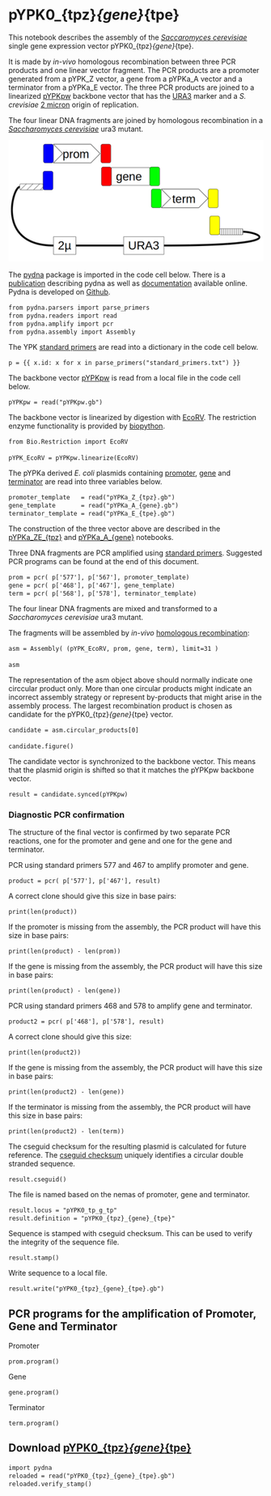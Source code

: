 # pYPK0_{tpz}_{gene}_{tpe}

This notebook describes the assembly of the [_Saccaromyces cerevisiae_](www.yeastgenome.org)
single gene expression vector pYPK0_{tpz}_{gene}_{tpe}.

It is made by _in-vivo_ homologous recombination between three PCR products and one linear vector fragment.
The PCR products are a promoter generated from a pYPK_Z vector, a gene from a pYPKa_A vector and 
a terminator from a pYPKa_E vector. The three PCR products are joined to
a linearized [pYPKpw](https://github.com/BjornFJohansson/ypk-xylose-pathways/blob/master/pYPKpw.gb) 
backbone vector that has the [URA3](http://www.yeastgenome.org/locus/S000000747/overview) 
marker and a _S. crevisiae_ [2 micron](http://blog.addgene.org/plasmids-101-yeast-vectors) origin of replication. 

The four linear DNA fragments are joined by homologous recombination in a 
[_Saccharomyces cerevisiae_](http://wiki.yeastgenome.org/index.php/Commonly_used_strains) ura3 mutant.

![pYPK0_promoter_gene_terminator](tp_g_tp.png "pYPK0_promoter_gene_terminator")

The [pydna](https://pypi.python.org/pypi/pydna/) package is imported in the code cell below. 
There is a [publication](http://www.biomedcentral.com/1471-2105/16/142) describing pydna as well as
[documentation](http://pydna.readthedocs.org/en/latest/) available online. 
Pydna is developed on [Github](https://github.com/BjornFJohansson/pydna). 

    from pydna.parsers import parse_primers
    from pydna.readers import read
    from pydna.amplify import pcr
    from pydna.assembly import Assembly

The YPK [standard primers](standard_primers.txt) are read into a dictionary in the code cell below.

	p = {{ x.id: x for x in parse_primers("standard_primers.txt") }}

The backbone vector [pYPKpw](pYPKpw.gb) is read from a local file in the code cell below.

	pYPKpw = read("pYPKpw.gb")

The backbone vector is linearized by digestion with [EcoRV](http://rebase.neb.com/rebase/enz/EcoRV.html).
The restriction enzyme functionality is provided by [biopython](http://biopython.org).

	from Bio.Restriction import EcoRV

	pYPK_EcoRV = pYPKpw.linearize(EcoRV)

The pYPKa derived _E. coli_ plasmids containing [promoter](pYPKa_Z_{tpz}.gb), [gene](pYPKa_A_{gene}.gb) and [terminator](pYPKa_E_{tpe}.gb)
are read into three variables below.

	promoter_template   = read("pYPKa_Z_{tpz}.gb")
	gene_template       = read("pYPKa_A_{gene}.gb")
	terminator_template = read("pYPKa_E_{tpe}.gb")

The construction of the three vector above are described in the [pYPKa_ZE_{tpz}](pYPKa_ZE_{tpz}.ipynb) and [pYPKa_A_{gene}](pYPKa_A_{gene}.ipynb) notebooks.

Three DNA fragments are PCR amplified using [standard primers](standard_primers.txt). Suggested PCR programs can be found at the end of this document.

	prom = pcr( p['577'], p['567'], promoter_template)
	gene = pcr( p['468'], p['467'], gene_template)
	term = pcr( p['568'], p['578'], terminator_template)

The four linear DNA fragments are mixed and transformed
to a _Saccharomyces cerevisiae_ ura3 mutant.

The fragments will be assembled by _in-vivo_ [homologous recombination](http://www.ncbi.nlm.nih.gov/pubmed/2828185):

	asm = Assembly( (pYPK_EcoRV, prom, gene, term), limit=31 )

	asm

The representation of the asm object above should normally indicate one circcular product only.
More than one circular products might indicate an incorrect assembly strategy or represent
by-products that might arise in the assembly process.
The largest recombination product is chosen as candidate for the pYPK0_{tpz}_{gene}_{tpe} vector.

	candidate = asm.circular_products[0]

	candidate.figure()

The candidate vector is synchronized to the backbone vector. This means that
the plasmid origin is shifted so that it matches the pYPKpw backbone vector.

	result = candidate.synced(pYPKpw)

### Diagnostic PCR confirmation

The structure of the final vector is confirmed by two
separate PCR reactions, one for the promoter and gene and
one for the gene and terminator.

PCR using standard primers 577 and 467 to amplify promoter and gene.

	product = pcr( p['577'], p['467'], result)

A correct clone should give this size in base pairs:

	print(len(product))

If the promoter is missing from the assembly, the PCR product will have this size in base pairs:

	print(len(product) - len(prom))

If the gene is missing from the assembly, the PCR product will have this size in base pairs:

	print(len(product) - len(gene))

PCR using standard primers 468 and 578 to amplify gene and terminator.

	product2 = pcr( p['468'], p['578'], result)

A correct clone should give this size:

	print(len(product2))

If the gene is missing from the assembly, the PCR product will have this size in base pairs:

	print(len(product2) - len(gene))

If the terminator is missing from the assembly, the PCR product will have this size in base pairs:

	print(len(product2) - len(term))

The cseguid checksum for the resulting plasmid is calculated for future reference.
The [cseguid checksum](http://pydna.readthedocs.org/en/latest/pydna.html#pydna.utils.cseguid) 
uniquely identifies a circular double stranded sequence.

	result.cseguid()

The file is named based on the nemas of promoter, gene and terminator.

	result.locus = "pYPK0_tp_g_tp"
	result.definition = "pYPK0_{tpz}_{gene}_{tpe}"

Sequence is stamped with cseguid checksum. This can be used to verify the 
integrity of the sequence file.

	result.stamp()

Write sequence to a local file.

	result.write("pYPK0_{tpz}_{gene}_{tpe}.gb")

## PCR programs for the amplification of Promoter, Gene and Terminator

Promoter

	prom.program()

Gene

	gene.program()

Terminator

	term.program()

## Download [pYPK0_{tpz}_{gene}_{tpe}](pYPK0_{tpz}_{gene}_{tpe}.gb)

	import pydna
	reloaded = read("pYPK0_{tpz}_{gene}_{tpe}.gb")
	reloaded.verify_stamp()
